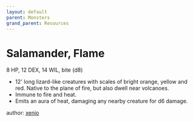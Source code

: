 ```yaml
---
layout: default
parent: Monsters
grand_parent: Resources
---
```


# Salamander, Flame
8 HP, 12 DEX, 14 WIL, bite (d8)
-   12' long lizard-like creatures with scales of bright orange, yellow
    and red. Native to the plane of fire, but also dwell near
    volcanoes. 
-   Immune to fire and heat.
-   Emits an aura of heat, damaging any nearby creature for d6 damage.

author: [xenio](https://xenioinabottle.blogspot.com)
